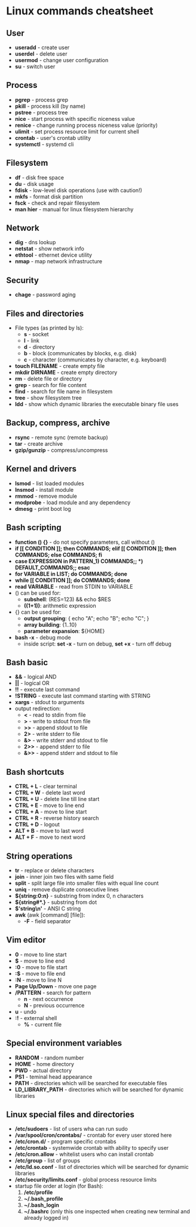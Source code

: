 # Linux commands cheatsheet

## User
* __useradd__ - create user
* __userdel__ - delete user
* __usermod__ - change user configuration
* __su__ - switch user

## Process
* __pgrep__ - process grep
* __pkill__ - process kill (by name)
* __pstree__ - process tree
* __nice__ - start process with specific niceness value
* __renice__ - change running process niceness value (priority)
* __ulimit__ - set process resource limit for current shell
* __crontab__ - user's crontab utility
* __systemctl__ - systemd cli

## Filesystem
* __df__ - disk free space
* __du__ - disk usage
* __fdisk__ - low-level disk operations (use with caution!)
* __mkfs__ - format disk partition
* __fsck__ - check and repair filesystem
* __man hier__ - manual for linux filesystem hierarchy

## Network
* __dig__ - dns lookup
* __netstat__ - show network info
* __ethtool__ - ethernet device utility
* __nmap__ - map network infrastructure

## Security
* __chage__ - password aging

## Files and directories
* File types (as printed by ls):
  * __s__ - socket
  * __l__ - link
  * __d__ - directory
  * __b__ - block (communicates by blocks, e.g. disk)
  * __c__ - character (communicates by character, e.g. keyboard)
* __touch FILENAME__ - create empty file
* __mkdir DIRNAME__ - create empty directory
* __rm__ - delete file or directory
* __grep__ - search for file content
* __find__ - search for file name in filesystem
* __tree__ - show filesystem tree
* __ldd__ - show which dynamic libraries the executable binary file uses

## Backup, compress, archive
* __rsync__ - remote sync (remote backup)
* __tar__ - create archive
* __gzip/gunzip__ - compress/uncompress

## Kernel and drivers
* __lsmod__ - list loaded modules
* __lnsmod__ - install module
* __rmmod__ - remove module
* __modprobe__ - load module and any dependency
* __dmesg__ - print boot log

## Bash scripting
* __function () {}__ - do not specify parameters, call without ()
* __if [[ CONDITION ]]; then COMMANDS; elif [[ CONDITION ]]; then COMMANDS; else COMMANDS; fi__
* __case EXPRESSION in PATTERN_1) COMMANDS;; \*) DEFAULT_COMMANDS;; esac__
* __for VARIABLE in LIST; do COMMANDS; done__
* __while [[ CONDITION ]]; do COMMANDS; done__
* __read VARIABLE__ - read from STDIN to VARIABLE
* () can be used for:
  * __subshell__: (RES=123) && echo $RES
  * __((1+1))__: arithmetic expression
* {} can be used for:
  * __output grouping__: { echo "A"; echo "B"; echo "C"; }
  * __array building__: {1..10}
  * __parameter expansion__: ${HOME}
* __bash -x__ - debug mode
  * inside script: __set -x__ - turn on debug, __set +x__ - turn off debug

## Bash basic
* __&&__ - logical AND
* __||__ - logical OR
* __!!__ - execute last command
* __!STRING__ - execute last command starting with STRING
* __xargs__ - stdout to arguments
* output redirection:
  * __<__ - read to stdin from file
  * __>__ - write to stdout from file
  * __>>__ - append stdout to file
  * __2>__ - write stderr to file
  * __&>__ - write stderr and stdout to file
  * __2>>__ - append stderr to file
  * __&>>__ - append stderr and stdout to file

## Bash shortcuts
* __CTRL + L__ - clear terminal
* __CTRL + W__ - delete last word
* __CTRL + U__ - delete line till line start
* __CTRL + E__ - move to line end
* __CTRL + A__ - move to line start
* __CTRL + R__ - reverse history search
* __CTRL + D__ - logout
* __ALT + B__ - move to last word
* __ALT + F__ - move to next word

## String operations
* __tr__ - replace or delete characters
* __join__ - inner join two files with same field
* __split__ - split large file into smaller files with equal line count
* __uniq__ - remove duplicate consecutive lines
* __${string:0:n}__ - substring from index 0, n characters
* __${string#\*.}__ - substring from dot
* __$'string\n'__ - ANSI C string
* __awk__ (awk \[command\] \[file\]):
  * __-F__ - field separator

## Vim editor
* __0__ - move to line start
* __$__ - move to line end
* __:0__ - move to file start
* __:$__ - move to file end
* __:N__ - move to line N
* __Page Up/Down__ - move one page
* __/PATTERN__ - search for pattern
  * __n__ - next occurrence
  * __N__ - previous occurrence
* __u__ - undo
* __:!__ - external shell
  * __%__ - current file

## Special environment variables
* __RANDOM__ - random number
* __HOME__ - home directory
* __PWD__ - actual directory
* __PS1__ - teminal head appearance
* __PATH__ - directories which will be searched for executable files
* __LD\_LIBRARY\_PATH__ - directories which will be searched for dynamic libraries

## Linux special files and directories
* __/etc/sudoers__ - list of users wha can run sudo
* __/var/spool/cron/crontabs/__ - crontab for every user stored here
* __/etc/cron.d/__ - program specific crontabs
* __/etc/crontab__ - systemwide crontab with ability to specify user
* __/etc/cron.allow__ - whitelist users who can install crontab
* __/etc/group__ - list of groups
* __/etc/ld.so.conf__ - list of directories which will be searched for dynamic libraries
* __/etc/security/limits.conf__ - global process resource limits
* startup file order at login (for Bash):
  1. __/etc/profile__
  1. __~/.bash\_profile__
  1. __~/.bash\_login__
  1. __~/.bashrc__ (only this one inspected when creating new terminal and already logged in)
